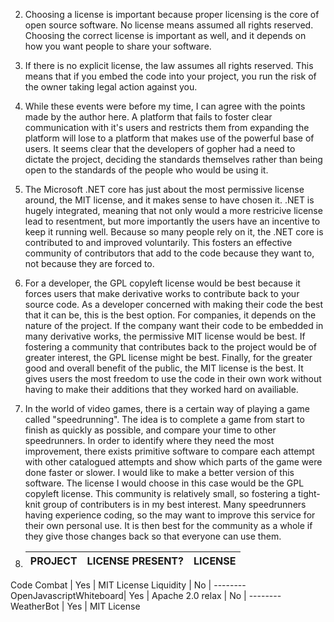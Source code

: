 2. Choosing a license is important because proper licensing is the core of open source software. No license means assumed
all rights reserved. Choosing the correct license is important as well, and it depends on how you want people to share
your software.

3. If there is no explicit license, the law assumes all rights reserved. This means that if you embed the code into
your project, you run the risk of the owner taking legal action against you.

4. While these events were before my time, I can agree with the points made by the author here. A platform that fails
to foster clear communication with it's users and restricts them from expanding the platform will lose to a platform
that makes use of the powerful base of users. It seems clear that the developers of gopher had a need to dictate the 
project, deciding the standards themselves rather than being open to the standards of the people who would be using it.

5. The Microsoft .NET core has just about the most permissive license around, the MIT license, and it makes sense to have
chosen it. .NET is hugely integrated, meaning that not only would a more restricive license lead to resentment, but 
more importantly the users have an incentive to keep it running well. Because so many people rely on it, the .NET core
is contributed to and improved voluntarily. This fosters an effective community of contributors that add to the code
because they want to, not because they are forced to.

7. For a developer, the GPL copyleft license would be best because it forces users that make derivative works to contribute
back to your source code. As a developer concerned with making their code the best that it can be, this is the best option.
For companies, it depends on the nature of the project. If the company want their code to be embedded in many derivative
works, the permissive MIT license would be best. If fostering a community that contributes back to the project would be
of greater interest, the GPL license might be best. Finally, for the greater good and overall benefit of the public, the 
MIT license is the best. It gives users the most freedom to use the code in their own work without having to make their
additions that they worked hard on availiable. 

9. In the world of video games, there is a certain way of playing a game called "speedrunning". The idea is to complete a game
from start to finish as quickly as possible, and compare your time to other speedrunners. In order to identify where they need
the most improvement, there exists primitive software to compare each attempt with other catalogued attempts and show 
which parts of the game were done faster or slower. I would like to make a better version of this software. 
  The license I would choose in this case would be the GPL copyleft license. This community is relatively small, so fostering
a tight-knit group of contributers is in my best interest. Many speedrunners having experience coding, so the may want to 
improve this service for their own personal use. It is then best for the community as a whole if they give those changes back
so that everyone can use them.

10. 
    PROJECT             | LICENSE PRESENT?| LICENSE
    ---------|:----------|:-------
Code Combat             |      Yes        | MIT License
Liquidity               |       No        |  --------
OpenJavascriptWhiteboard|      Yes        | Apache 2.0
relax                   |       No        |  --------
WeatherBot              |      Yes        | MIT License

